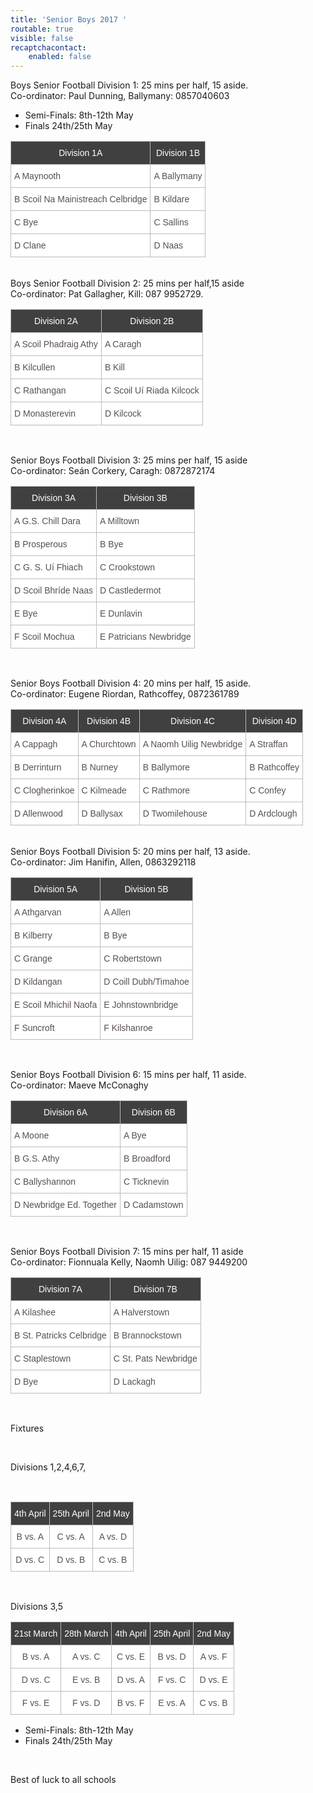```yaml
---
title: 'Senior Boys 2017 '
routable: true
visible: false
recaptchacontact:
    enabled: false
---
```


Boys Senior Football Division 1: 25 mins per half, 15 aside.
<br>
Co-ordinator: Paul Dunning, Ballymany: 0857040603

<ul>

<li>Semi-Finals: 8th-12th May</li>

<li>Finals 24th/25th May</li>

</ul>
<table class="tg">
<tr>
<th class="tg-s6z2">Division 1A</th>
<th class="tg-s6z2">Division 1B</th>
</tr>
<tr>
<td class="tg-031e">A Maynooth</td>
<td class="tg-031e">A Ballymany</td>
</tr>
<tr>
<td class="tg-s6z2">B Scoil Na Mainistreach Celbridge </td>
<td class="tg-031e">B Kildare</td>
</tr>
<tr>
<td class="tg-031e">C Bye</td>
<td class="tg-031e">C Sallins</td>
</tr>
<tr>
<td class="tg-031e">D Clane</td>
<td class="tg-031e">D Naas</td>
</tr>
</table>
<br>
Boys Senior Football Division 2: 25 mins per half,15 aside 
<br>
Co-ordinator: Pat Gallagher, Kill: 087 9952729.
<table class="tg">
<tr>
<th class="tg-s6z2">Division 2A</th>
<th class="tg-s6z2">Division 2B</th>
</tr>
<tr>
<td class="tg-031e">A Scoil Phadraig Athy</td>
<td class="tg-031e">A Caragh</td>
</tr>
<tr>
<td class="tg-031e">B Kilcullen</td>
<td class="tg-031e">B Kill</td>
</tr>
<tr>
<td class="tg-031e">C Rathangan</td>
<td class="tg-031e">C Scoil Uí Riada Kilcock</td>
</tr>
<tr>
<td class="tg-031e">D Monasterevin</td>
<td class="tg-031e">D Kilcock</td>
</tr>
</table>
<br>

Senior Boys Football Division 3: 25 mins per half, 15 aside
<br>
Co-ordinator: Seán Corkery, Caragh: 0872872174
<table class="tg">
<tr>
<th class="tg-s6z2">Division 3A</th>
<th class="tg-s6z2">Division 3B</th>
</tr>
<tr>
<td class="tg-031e">A G.S. Chill Dara</td>
<td class="tg-031e">A Milltown</td>
</tr>
<tr>
<td class="tg-031e">B Prosperous</td>
<td class="tg-031e">B Bye</td>
</tr>
<tr>
<td class="tg-031e">C G. S. Uí Fhiach</td>
<td class="tg-031e">C Crookstown</td>
</tr>
<tr>
<td class="tg-031e">D Scoil Bhríde Naas</td>
<td class="tg-031e">D Castledermot</td>
</tr>
<tr>
<td class="tg-031e">E Bye</td>
<td class="tg-031e">E Dunlavin</td>
</tr>
<tr>
<td class="tg-031e">F Scoil Mochua</td>
<td class="tg-031e">E Patricians Newbridge</td>
</tr>
</table>
<br>

Senior Boys Football Division 4: 20 mins per half, 15 aside.
<br>
Co-ordinator: Eugene Riordan, Rathcoffey, 0872361789
<table class="tg">
<tr>
<th class="tg-s6z2">Division 4A</th>
<th class="tg-s6z2">Division 4B</th>
<th class="tg-s6z2">Division 4C</th>
<th class="tg-s6z2">Division 4D</th>
</tr>
<tr>
<td class="tg-031e">A Cappagh</td>
<td class="tg-031e">A Churchtown</td>
<td class="tg-031e">A Naomh Uilig Newbridge</td>
<td class="tg-031e">A Straffan</td>
</tr>
<tr>
<td class="tg-031e">B Derrinturn</td>
<td class="tg-031e">B Nurney</td>
<td class="tg-031e">B Ballymore</td>
<td class="tg-031e">B Rathcoffey</td>
</tr>
<tr>
<td class="tg-031e">C Clogherinkoe</td>
<td class="tg-031e">C Kilmeade</td>
<td class="tg-031e">C Rathmore</td>
<td class="tg-031e">C Confey</td>
</tr>
<tr>
<td class="tg-031e">D Allenwood</td>
<td class="tg-031e">D Ballysax</td>
<td class="tg-031e">D Twomilehouse</td>
<td class="tg-031e">D Ardclough</td>
</tr>
</table>
<br>
Senior Boys Football Division 5: 20 mins per half, 13 aside.
<br>
Co-ordinator: Jim Hanifin, Allen, 0863292118
<br>
<table class="tg">
<tr>
<th class="tg-s6z2">Division 5A</th>
<th class="tg-s6z2">Division 5B</th>
</tr>
<tr>
<td class="tg-031e">A Athgarvan</td>
<td class="tg-031e">A Allen</td>
</tr>
<tr>
<td class="tg-031e">B Kilberry</td>
<td class="tg-031e">B Bye</td>
</tr>
<tr>
<td class="tg-031e">C Grange</td>
<td class="tg-031e">C Robertstown</td>
</tr>
<tr>
<td class="tg-031e">D Kildangan</td>
<td class="tg-031e">D Coill Dubh/Timahoe</td>
</tr>
<tr>
<td class="tg-031e">E Scoil Mhichil Naofa</td>
<td class="tg-031e">E Johnstownbridge</td>
</tr>
<tr>
<td class="tg-031e">F Suncroft</td>
<td class="tg-031e">F Kilshanroe</td>
</tr>
</table>
<br>

Senior Boys Football Division 6: 15 mins per half, 11 aside.
<br>
Co-ordinator: Maeve McConaghy
<table class="tg">
<tr>
<th class="tg-s6z2">Division 6A</th>
<th class="tg-s6z2">Division 6B</th>
</tr>
<tr>
<td class="tg-031e">A Moone</td>
<td class="tg-031e">A Bye</td>
</tr>
<tr>
<td class="tg-031e">B G.S. Athy</td>
<td class="tg-031e">B Broadford</td>
</tr>
<tr>
<td class="tg-031e">C Ballyshannon</td>
<td class="tg-031e">C Ticknevin</td>
</tr>
<tr>
<td class="tg-031e">D Newbridge Ed. Together</td>
<td class="tg-031e">D Cadamstown</td>
</tr>
</table>
<br>

Senior Boys Football Division 7: 15 mins per half, 11 aside
<br>
Co-ordinator: Fionnuala Kelly, Naomh Uilig: 087 9449200
<table class="tg">
<tr>
<th class="tg-s6z2">Division 7A</th>
<th class="tg-s6z2">Division 7B</th>

</tr>
<tr>
<td class="tg-031e">A Kilashee</td>
<td class="tg-031e">A Halverstown</td>
</tr>
<tr>
<td class="tg-031e">B St. Patricks Celbridge</td>
<td class="tg-031e">B Brannockstown</td>
</tr>
<tr>
<td class="tg-031e">C Staplestown</td>
<td class="tg-031e">C St. Pats Newbridge</td>
</tr>
<tr>
<td class="tg-031e">D Bye</td>
<td class="tg-031e">D Lackagh</td>
</tr>
</table>
<br>

Fixtures
<style type="text/css">
.tg {border-collapse:collapse;border-spacing:0;border-color:#bbb;}
.tg td{font-family:Arial, sans-serif;font-size:14px;padding:10px 5px;border-style:solid;border-width:1px;overflow:hidden;word-break:normal;border-color:#bbb;color:#594F4F;background-color:#ffffff;}
.tg th{font-family:Arial, sans-serif;font-size:14px;font-weight:normal;padding:10px 5px;border-style:solid;border-width:1px;overflow:hidden;word-break:normal;border-color:#bbb;color:#ffffff
;background-color:#404040;}
.tg .tg-s6z2{text-align:center}
</style>

 

<br>

<p>Divisions 1,2,4,6,7,</p>

 

<br>
<table class="tg">
<tr>
<th class="tg-s6z2">4th April</th>
<th class="tg-s6z2">25th April</th>
<th class="tg-s6z2">2nd May</th>

</tr>
<tr>
<td class="tg-s6z2">B vs. A</td>
<td class="tg-s6z2">C vs. A</td>
<td class="tg-s6z2">A vs. D</td>
</tr>
<tr>
<td class="tg-s6z2">D vs. C</td>
<td class="tg-s6z2">D vs. B</td>
<td class="tg-s6z2">C vs. B</td>
</tr>

</table>
<br>
<p> Divisions 3,5</p>
<table class="tg">
<tr>
<th class="tg-s6z2">21st March</th>
<th class="tg-s6z2">28th March</th>
<th class="tg-s6z2">4th April</th>
<th class="tg-s6z2">25th April</th>
<th class="tg-s6z2">2nd May</th>
</tr>
<tr>
<td class="tg-s6z2">B vs. A</td>
<td class="tg-s6z2">A vs. C</td>
<td class="tg-s6z2">C vs. E</td>
<td class="tg-s6z2">B vs. D</td>
<td class="tg-s6z2">A vs. F</td>
</tr>
<tr>
<td class="tg-s6z2">D vs. C</td>
<td class="tg-s6z2">E vs. B</td>
<td class="tg-s6z2">D vs. A</td>
<td class="tg-s6z2">F vs. C</td>
<td class="tg-s6z2">D vs. E</td>
</tr>
<tr>
<td class="tg-s6z2">F vs. E</td>
<td class="tg-s6z2">F vs. D</td>
<td class="tg-s6z2">B vs. F</td>
<td class="tg-s6z2">E vs. A</td>
<td class="tg-s6z2">C vs. B</td>
</tr>
</table>

<ul>

<li>Semi-Finals: 8th-12th May</li>

<li>Finals 24th/25th May</li>

</ul>

<br>
<p>Best of luck to all schools</p>
</html>
 
